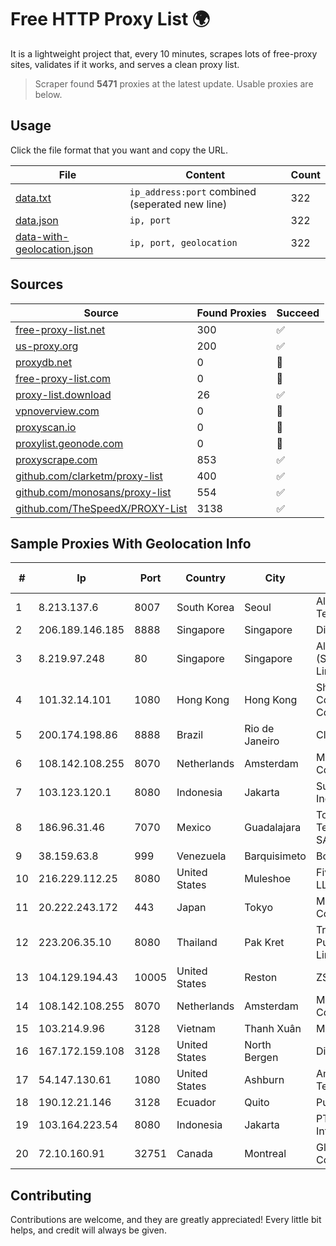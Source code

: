 
# Free HTTP Proxy List 🌍

It is a lightweight project that, every 10 minutes, scrapes lots of free-proxy sites, validates if it works, and serves a clean proxy list.


> Scraper found **5471** proxies at the latest update. Usable proxies are below.

## Usage

Click the file format that you want and copy the URL.


|File|Content|Count|
|----|-------|-----|
|[data.txt](https://raw.githubusercontent.com/themiralay/Proxy-List-World/master/data.txt)|`ip_address:port` combined (seperated new line)|322|
|[data.json](https://raw.githubusercontent.com/themiralay/Proxy-List-World/master/data.json)|`ip, port`|322|
|[data-with-geolocation.json](https://raw.githubusercontent.com/themiralay/Proxy-List-World/master/data-with-geolocation.json)|`ip, port, geolocation`|322|

## Sources

|Source|Found Proxies|Succeed|
|------|-------------|-------|
|[free-proxy-list.net](https://free-proxy-list.net)|300|✅|
|[us-proxy.org](https://www.us-proxy.org)|200|✅|
|[proxydb.net](http://proxydb.net)|0|🚫|
|[free-proxy-list.com](https://free-proxy-list.com/?page=&port=&type%5B%5D=http&type%5B%5D=https&up_time=0&search=Search)|0|🚫|
|[proxy-list.download](https://www.proxy-list.download/HTTP)|26|✅|
|[vpnoverview.com](https://vpnoverview.com/privacy/anonymous-browsing/free-proxy-servers)|0|🚫|
|[proxyscan.io](https://www.proxyscan.io)|0|🚫|
|[proxylist.geonode.com](https://proxylist.geonode.com/api/proxy-list?limit=300&page=1&sort_by=lastChecked&sort_type=desc&protocols=http,https)|0|🚫|
|[proxyscrape.com](https://api.proxyscrape.com/v2/?request=displayproxies&protocol=http&timeout=10000&country=all&ssl=all&anonymity=all)|853|✅|
|[github.com/clarketm/proxy-list](https://raw.githubusercontent.com/clarketm/proxy-list/master/proxy-list-raw.txt)|400|✅|
|[github.com/monosans/proxy-list](https://raw.githubusercontent.com/monosans/proxy-list/main/proxies/http.txt)|554|✅|
|[github.com/TheSpeedX/PROXY-List](https://raw.githubusercontent.com/TheSpeedX/PROXY-List/master/http.txt)|3138|✅|


## Sample Proxies With Geolocation Info

|#|Ip|Port|Country|City|Internet Service Provider|
|-|--|----|-------|----|-------------------------|
|1|8.213.137.6|8007|South Korea|Seoul|Alibaba (US) Technology Co., Ltd.|
|2|206.189.146.185|8888|Singapore|Singapore|DigitalOcean, LLC|
|3|8.219.97.248|80|Singapore|Singapore|Alibaba Cloud (Singapore) Private Limited|
|4|101.32.14.101|1080|Hong Kong|Hong Kong|Shenzhen Tencent Computer Systems Company Limited|
|5|200.174.198.86|8888|Brazil|Rio de Janeiro|Claro S.A|
|6|108.142.108.255|8070|Netherlands|Amsterdam|Microsoft Corporation|
|7|103.123.120.1|8080|Indonesia|Jakarta|Sumber Utama Fiber Indonesia|
|8|186.96.31.46|7070|Mexico|Guadalajara|Total Play Telecomunicaciones SA De CV|
|9|38.159.63.8|999|Venezuela|Barquisimeto|Boom Solutions C.A.|
|10|216.229.112.25|8080|United States|Muleshoe|Five Area Systems, LLC|
|11|20.222.243.172|443|Japan|Tokyo|Microsoft Corporation|
|12|223.206.35.10|8080|Thailand|Pak Kret|Triple T Broadband Public Company Limited|
|13|104.129.194.43|10005|United States|Reston|ZSCALER, INC.|
|14|108.142.108.255|8070|Netherlands|Amsterdam|Microsoft Corporation|
|15|103.214.9.96|3128|Vietnam|Thanh Xuân|MEGACORE|
|16|167.172.159.108|3128|United States|North Bergen|DigitalOcean, LLC|
|17|54.147.130.61|1080|United States|Ashburn|Amazon Technologies Inc.|
|18|190.12.21.146|3128|Ecuador|Quito|Puntonet S.A|
|19|103.164.223.54|8080|Indonesia|Jakarta|PT iForte Global Internet|
|20|72.10.160.91|32751|Canada|Montreal|GloboTech Communications|



## Contributing

Contributions are welcome, and they are greatly appreciated! Every
little bit helps, and credit will always be given.

